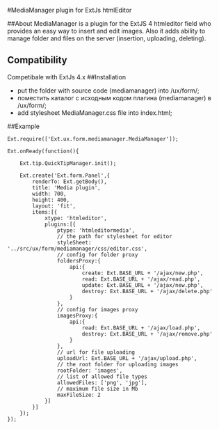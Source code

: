 #MediaManager plugin for ExtJs htmlEditor

##About
MediaManager is a plugin for the ExtJS 4 htmleditor field who provides an easy way to insert and edit images.
Also it adds ability to manage folder and files on the server (insertion, uploading, deleting).
## Compatibility
Competibale with ExtJs 4.x
##Installation
- put the folder with source code (mediamanager) into /ux/form/;
- поместить каталог с исходным кодом плагина (mediamanager) в /ux/form/;
- add stylesheet MediaManager.css file into index.html;

##Example

````
Ext.require(['Ext.ux.form.mediamanager.MediaManager']);

Ext.onReady(function(){

    Ext.tip.QuickTipManager.init();

    Ext.create('Ext.form.Panel',{
        renderTo: Ext.getBody(),
        title: 'Media plugin',
        width: 700,
        height: 400,
        layout: 'fit',
        items:[{
            xtype: 'htmleditor',
            plugins:[{
                ptype: 'htmleditormedia',
                // the path for stylesheet for editor
                styleSheet: '../src/ux/form/mediamanager/css/editor.css',
                // config for folder proxy
                foldersProxy:{
                    api:{
                        create: Ext.BASE_URL + '/ajax/new.php',
                        read: Ext.BASE_URL + '/ajax/read.php',
                        update: Ext.BASE_URL + '/ajax/new.php',
                        destroy: Ext.BASE_URL + '/ajax/delete.php'
                    }
                },
                // config for images proxy
                imagesProxy:{
                    api:{
                        read: Ext.BASE_URL + '/ajax/load.php',
                        destroy: Ext.BASE_URL + '/ajax/remove.php'
                    }
                },
                // url for file uploading
                uploadUrl: Ext.BASE_URL + '/ajax/upload.php',
                // the root folder for uploading images
                rootFolder: 'images',
                // list of allowed file types
                allowedFiles: ['png', 'jpg'],
                // maximum file size in Mb
                maxFileSize: 2
            }]
        }]
    });
});

````
